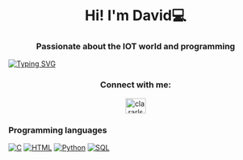 <h1 align="center">Hi! I'm David💻</h1>
<h3 align="center">Passionate about the IOT world and programming</h3>

[![Typing SVG](https://readme-typing-svg.herokuapp.com?center=true&vCenter=true&lines=Welcome+to+my+Github)](https://git.io/typing-svg)

<h3 align="center">Connect with me:</h3>
<p align="center">
 <a href="https://www.linkedin.com/in/dsjaramillo/" target="blank"><img align="center" src="https://raw.githubusercontent.com/rahuldkjain/github-profile-readme-generator/master/src/images/icons/Social/linked-in-alt.svg" alt="clararls" height="30" width="40" /></a>
</p>

### Programming languages

<p>
    <a href="https://github.com/search?q=user%3Adavidsan+language%3Ac"><img alt="C" src="https://img.shields.io/badge/C-1572B6.svg?logo=css3&logoColor=white"></a>
    <a href="https://github.com/search?q=user%3Adavidsan+language%3Ahtml"><img alt="HTML" src="https://img.shields.io/badge/HTML-E34F26.svg?logo=html5&logoColor=white"></a>
    <a href="https://github.com/search?q=user%3Adavidsan+language%3Apython"><img alt="Python" src="https://img.shields.io/badge/Python-14354C.svg?logo=python&logoColor=white"></a>
    <a href="https://github.com/search?q=user%3Adavidsan+language%3Asql"><img alt="SQL" src="https://custom-icon-badges.herokuapp.com/badge/SQL-025E8C.svg?logo=database&logoColor=white"></a>
</p>
<!--
**davidtxosan/davidtxosan** is a ✨ _special_ ✨ repository because its `README.md` (this file) appears on your GitHub profile.

Here are some ideas to get you started:

- 🔭 I’m currently working on ...
- 🌱 I’m currently learning ...
- 👯 I’m looking to collaborate on ...
- 🤔 I’m looking for help with ...
- 💬 Ask me about ...
- 📫 How to reach me: ...
- 😄 Pronouns: ...
- ⚡ Fun fact: ...
-->
 ## 🔥 Github Stats

<p align="center">
  <a href="https://github.com/davidsan/github-readme-streak-stats">
    <img title="🔥 Get streak stats for your profile at git.io/streak-stats" alt="Davidsan's streak" src="http://github-readme-streak-stats.herokuapp.com?user=davidsan&theme=blueberry&hide_border=true&date_format=j%20M%5B%20Y%5D]"/>
  </a>
  <p align="center">🔥 Get streak stats for your profile at <a href="https://git.io/streak-stats">git.io/streak-stats</a></p>
</p>
